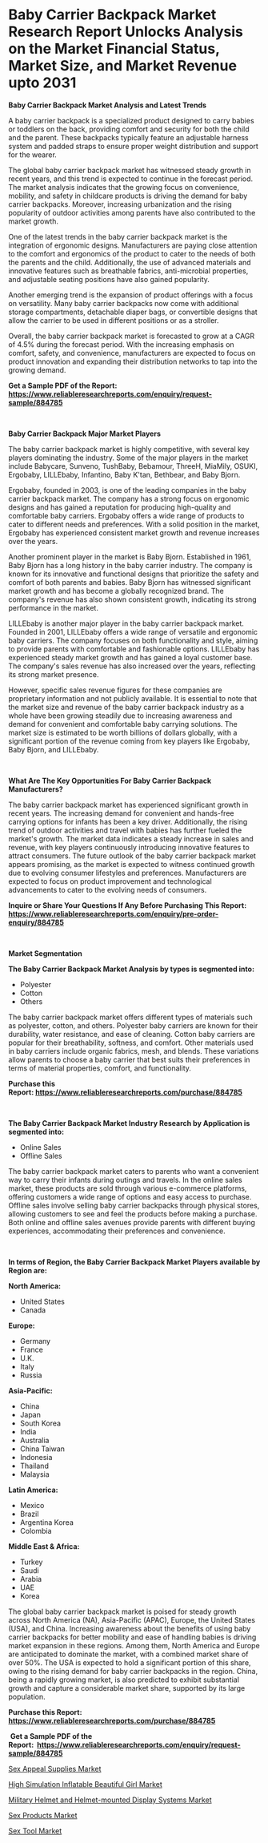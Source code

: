 <p><h1>Baby Carrier Backpack Market Research Report Unlocks Analysis on the Market Financial Status, Market Size, and Market Revenue upto 2031</h1></p><p><strong>Baby Carrier Backpack Market Analysis and Latest Trends</strong></p>
<p><p>A baby carrier backpack is a specialized product designed to carry babies or toddlers on the back, providing comfort and security for both the child and the parent. These backpacks typically feature an adjustable harness system and padded straps to ensure proper weight distribution and support for the wearer.</p><p>The global baby carrier backpack market has witnessed steady growth in recent years, and this trend is expected to continue in the forecast period. The market analysis indicates that the growing focus on convenience, mobility, and safety in childcare products is driving the demand for baby carrier backpacks. Moreover, increasing urbanization and the rising popularity of outdoor activities among parents have also contributed to the market growth.</p><p>One of the latest trends in the baby carrier backpack market is the integration of ergonomic designs. Manufacturers are paying close attention to the comfort and ergonomics of the product to cater to the needs of both the parents and the child. Additionally, the use of advanced materials and innovative features such as breathable fabrics, anti-microbial properties, and adjustable seating positions have also gained popularity.</p><p>Another emerging trend is the expansion of product offerings with a focus on versatility. Many baby carrier backpacks now come with additional storage compartments, detachable diaper bags, or convertible designs that allow the carrier to be used in different positions or as a stroller.</p><p>Overall, the baby carrier backpack market is forecasted to grow at a CAGR of 4.5% during the forecast period. With the increasing emphasis on comfort, safety, and convenience, manufacturers are expected to focus on product innovation and expanding their distribution networks to tap into the growing demand.</p></p>
<p><strong>Get a Sample PDF of the Report:&nbsp; <a href="https://www.reliableresearchreports.com/enquiry/request-sample/884785">https://www.reliableresearchreports.com/enquiry/request-sample/884785</a></strong></p>
<p>&nbsp;</p>
<p><strong>Baby Carrier Backpack Major Market Players</strong></p>
<p><p>The baby carrier backpack market is highly competitive, with several key players dominating the industry. Some of the major players in the market include Babycare, Sunveno, TushBaby, Bebamour, ThreeH, MiaMily, OSUKI, Ergobaby, LILLEbaby, Infantino, Baby K'tan, Bethbear, and Baby Bjorn.</p><p>Ergobaby, founded in 2003, is one of the leading companies in the baby carrier backpack market. The company has a strong focus on ergonomic designs and has gained a reputation for producing high-quality and comfortable baby carriers. Ergobaby offers a wide range of products to cater to different needs and preferences. With a solid position in the market, Ergobaby has experienced consistent market growth and revenue increases over the years.</p><p>Another prominent player in the market is Baby Bjorn. Established in 1961, Baby Bjorn has a long history in the baby carrier industry. The company is known for its innovative and functional designs that prioritize the safety and comfort of both parents and babies. Baby Bjorn has witnessed significant market growth and has become a globally recognized brand. The company's revenue has also shown consistent growth, indicating its strong performance in the market.</p><p>LILLEbaby is another major player in the baby carrier backpack market. Founded in 2001, LILLEbaby offers a wide range of versatile and ergonomic baby carriers. The company focuses on both functionality and style, aiming to provide parents with comfortable and fashionable options. LILLEbaby has experienced steady market growth and has gained a loyal customer base. The company's sales revenue has also increased over the years, reflecting its strong market presence.</p><p>However, specific sales revenue figures for these companies are proprietary information and not publicly available. It is essential to note that the market size and revenue of the baby carrier backpack industry as a whole have been growing steadily due to increasing awareness and demand for convenient and comfortable baby carrying solutions. The market size is estimated to be worth billions of dollars globally, with a significant portion of the revenue coming from key players like Ergobaby, Baby Bjorn, and LILLEbaby.</p></p>
<p>&nbsp;</p>
<p><strong>What Are The Key Opportunities For Baby Carrier Backpack Manufacturers?</strong></p>
<p><p>The baby carrier backpack market has experienced significant growth in recent years. The increasing demand for convenient and hands-free carrying options for infants has been a key driver. Additionally, the rising trend of outdoor activities and travel with babies has further fueled the market's growth. The market data indicates a steady increase in sales and revenue, with key players continuously introducing innovative features to attract consumers. The future outlook of the baby carrier backpack market appears promising, as the market is expected to witness continued growth due to evolving consumer lifestyles and preferences. Manufacturers are expected to focus on product improvement and technological advancements to cater to the evolving needs of consumers.</p></p>
<p><strong>Inquire or Share Your Questions If Any Before Purchasing This Report: <a href="https://www.reliableresearchreports.com/enquiry/pre-order-enquiry/884785">https://www.reliableresearchreports.com/enquiry/pre-order-enquiry/884785</a></strong></p>
<p>&nbsp;</p>
<p><strong>Market Segmentation</strong></p>
<p><strong>The Baby Carrier Backpack Market Analysis by types is segmented into:</strong></p>
<p><ul><li>Polyester</li><li>Cotton</li><li>Others</li></ul></p>
<p><p>The baby carrier backpack market offers different types of materials such as polyester, cotton, and others. Polyester baby carriers are known for their durability, water resistance, and ease of cleaning. Cotton baby carriers are popular for their breathability, softness, and comfort. Other materials used in baby carriers include organic fabrics, mesh, and blends. These variations allow parents to choose a baby carrier that best suits their preferences in terms of material properties, comfort, and functionality.</p></p>
<p><strong>Purchase this Report:&nbsp;<a href="https://www.reliableresearchreports.com/purchase/884785">https://www.reliableresearchreports.com/purchase/884785</a></strong></p>
<p>&nbsp;</p>
<p><strong>The Baby Carrier Backpack Market Industry Research by Application is segmented into:</strong></p>
<p><ul><li>Online Sales</li><li>Offline Sales</li></ul></p>
<p><p>The baby carrier backpack market caters to parents who want a convenient way to carry their infants during outings and travels. In the online sales market, these products are sold through various e-commerce platforms, offering customers a wide range of options and easy access to purchase. Offline sales involve selling baby carrier backpacks through physical stores, allowing customers to see and feel the products before making a purchase. Both online and offline sales avenues provide parents with different buying experiences, accommodating their preferences and convenience.</p></p>
<p>&nbsp;</p>
<p><strong>In terms of Region, the Baby Carrier Backpack Market Players available by Region are:</strong></p>
<p>
    <p> <strong> North America: </strong>
        <ul>
            <li>United States</li>
            <li>Canada</li>
        </ul>
        </p> 
    <p> <strong> Europe: </strong>
        <ul>
            <li>Germany</li>
            <li>France</li>
            <li>U.K.</li>
            <li>Italy</li>
            <li>Russia</li>
        </ul>
        </p> 
    <p> <strong> Asia-Pacific: </strong>
        <ul>
            <li>China</li>
            <li>Japan</li>
            <li>South Korea</li>
            <li>India</li>
            <li>Australia</li>
            <li>China Taiwan</li>
            <li>Indonesia</li>
            <li>Thailand</li>
            <li>Malaysia</li>
        </ul>
        </p> 
    <p> <strong> Latin America: </strong>
        <ul>
            <li>Mexico</li>
            <li>Brazil</li>
            <li>Argentina Korea</li>
            <li>Colombia</li>
        </ul>
        </p> 
    <p> <strong> Middle East & Africa: </strong>
        <ul>
            <li>Turkey</li>
            <li>Saudi</li>
            <li>Arabia</li>
            <li>UAE</li>
            <li>Korea</li>
        </ul>
    </p>
    </p>
<p><p>The global baby carrier backpack market is poised for steady growth across North America (NA), Asia-Pacific (APAC), Europe, the United States (USA), and China. Increasing awareness about the benefits of using baby carrier backpacks for better mobility and ease of handling babies is driving market expansion in these regions. Among them, North America and Europe are anticipated to dominate the market, with a combined market share of over 50%. The USA is expected to hold a significant portion of this share, owing to the rising demand for baby carrier backpacks in the region. China, being a rapidly growing market, is also predicted to exhibit substantial growth and capture a considerable market share, supported by its large population.</p></p>
<p><strong>Purchase this Report: <a href="https://www.reliableresearchreports.com/purchase/884785">https://www.reliableresearchreports.com/purchase/884785</a></strong></p>
<p>&nbsp;<strong>Get a Sample PDF of the Report:&nbsp;&nbsp;<a href="https://www.reliableresearchreports.com/enquiry/request-sample/884785">https://www.reliableresearchreports.com/enquiry/request-sample/884785</a></strong></p>
<p><strong></strong></p>
<p><p><a href="https://github.com/markusgodoy/Market-Research-Report-List-1/blob/main/sex-appeal-supplies-market.md">Sex Appeal Supplies Market</a></p><p><a href="https://github.com/joannesouthgate/Market-Research-Report-List-1/blob/main/high-simulation-inflatable-beautiful-girl-market.md">High Simulation Inflatable Beautiful Girl Market</a></p><p><a href="https://github.com/amonskiyk/Market-Research-Report-List-1/blob/main/military-helmet-and-helmet-mounted-display-systems-market.md">Military Helmet and Helmet-mounted Display Systems Market</a></p><p><a href="https://github.com/nathandecarvalho/Market-Research-Report-List-1/blob/main/sex-products-market.md">Sex Products Market</a></p><p><a href="https://github.com/julyju69/Market-Research-Report-List-1/blob/main/sex-tool-market.md">Sex Tool Market</a></p></p>